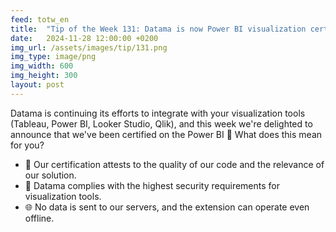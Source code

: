 ```yaml
---
feed: totw_en
title:  "Tip of the Week 131: Datama is now Power BI visualization certified!"
date:   2024-11-28 12:00:00 +0200
img_url: /assets/images/tip/131.png
img_type: image/png
img_width: 600
img_height: 300
layout: post
---
```


Datama is continuing its efforts to integrate with your visualization tools (Tableau, Power BI, Looker Studio, Qlik), and this week we're delighted to announce that we've been certified on the Power BI 🎊
What does this mean for you?

  * 🌟 Our certification attests to the quality of our code and the relevance of our solution.
  * 🔐 Datama complies with the highest security requirements for visualization tools.
  * 🌐 No data is sent to our servers, and the extension can operate even offline.
